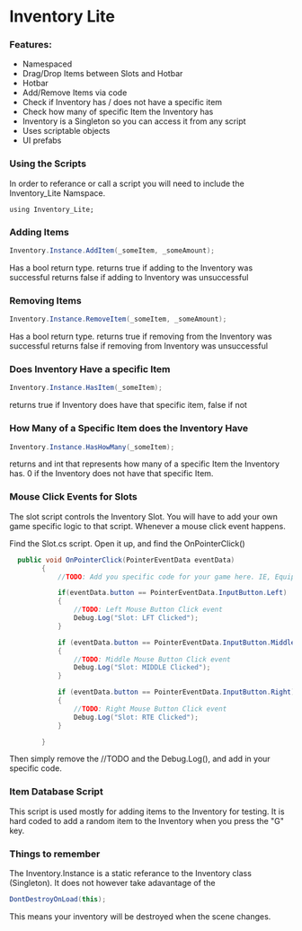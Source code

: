 # Inventory Lite

### Features: 
* Namespaced
* Drag/Drop Items between Slots and Hotbar
* Hotbar
* Add/Remove Items via code
* Check if Inventory has / does not have a specific item
* Check how many of specific Item the Inventory has
* Inventory is a Singleton so you can access it from any script
* Uses scriptable objects
* UI prefabs


### Using the Scripts
In order to referance or call a script you will need to include the Inventory_Lite Namspace. 
```cscharp
using Inventory_Lite;
```


### Adding Items
```csharp
Inventory.Instance.AddItem(_someItem, _someAmount);
```
Has a bool return type. 
returns true if adding to the Inventory was successful
returns false if adding to Inventory was unsuccessful


### Removing Items
```csharp
Inventory.Instance.RemoveItem(_someItem, _someAmount);
```
Has a bool return type. 
returns true if removing from the Inventory was successful
returns false if removing from Inventory was unsuccessful


### Does Inventory Have a specific Item
```csharp
Inventory.Instance.HasItem(_someItem);
```
returns true if Inventory does have that specific item, false if not


### How Many of a Specific Item does the Inventory Have
```csharp
Inventory.Instance.HasHowMany(_someItem);
```
returns and int that represents how many of a specific Item the Inventory has. 0 if the Inventory does not have that specific Item. 


### Mouse Click Events for Slots
The slot script controls the Inventory Slot. You will have to add your own game specific logic to that script. Whenever a mouse click event happens. 

Find the Slot.cs script. Open it up, and find the OnPointerClick()

```csharp
  public void OnPointerClick(PointerEventData eventData)
        {
            //TODO: Add you specific code for your game here. IE, Equip an Item, drop an item etc.

            if(eventData.button == PointerEventData.InputButton.Left)
            {
                //TODO: Left Mouse Button Click event
                Debug.Log("Slot: LFT Clicked");
            }

            if (eventData.button == PointerEventData.InputButton.Middle)
            {
                //TODO: Middle Mouse Button Click event
                Debug.Log("Slot: MIDDLE Clicked");
            }

            if (eventData.button == PointerEventData.InputButton.Right)
            {
                //TODO: Right Mouse Button Click event
                Debug.Log("Slot: RTE Clicked");
            }

        }
```
Then simply remove the //TODO and the Debug.Log(), and add in your specific code. 


### Item Database Script
This script is used mostly for adding items to the Inventory for testing. It is hard coded to add a random item to the Inventory when you press the "G" key. 


### Things to remember

The Inventory.Instance is a static referance to the Inventory class (Singleton). It does not however take adavantage of the   
 ```csharp
DontDestroyOnLoad(this);
```
This means your inventory will be destroyed when the scene changes. 




